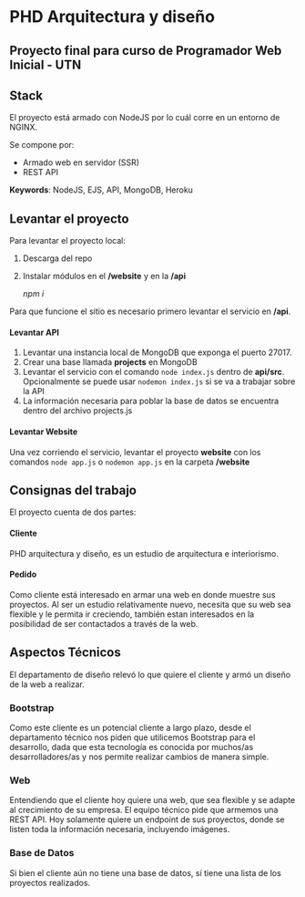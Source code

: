 # PHD Arquitectura y diseño
## Proyecto final para curso de Programador Web Inicial - UTN

## Stack
El proyecto está armado con NodeJS por lo cuál corre en un entorno de NGINX.

Se compone por:

 - Armado web en servidor (SSR)
 - REST API

**Keywords**: NodeJS, EJS, API, MongoDB, Heroku

## Levantar el proyecto
Para levantar el proyecto local:

 1. Descarga del repo
 2. Instalar módulos en el **/website** y en la  **/api**

    *npm i* 

Para que funcione el sitio es necesario primero levantar el servicio en **/api**.

#### Levantar API

 1. Levantar una instancia local de MongoDB que exponga el puerto 27017. 
 2. Crear una base llamada **projects** en MongoDB
 3. Levantar el servicio con el comando `node index.js` dentro de **api/src**. Opcionalmente se puede usar `nodemon index.js` si se va a trabajar sobre la API
 4. La información necesaria para poblar la base de datos se encuentra dentro del archivo projects.js

#### Levantar Website

Una vez corriendo el servicio, levantar el proyecto **website** con los comandos `node app.js` o `nodemon app.js` en la carpeta **/website**


## Consignas del trabajo

El proyecto cuenta de dos partes:
   

#### Cliente
PHD arquitectura y diseño, es un estudio de arquitectura e interiorismo.

  

#### Pedido

Como cliente está interesado en armar una web en donde muestre sus proyectos. Al ser un estudio relativamente nuevo, necesita que su web sea flexible y le permita ir creciendo, también estan interesados en la posibilidad de ser contactados a través de la web.

  

## Aspectos Técnicos

El departamento de diseño relevó lo que quiere el cliente y armó un diseño de la web a realizar.  

### Bootstrap

Como este cliente es un potencial cliente a largo plazo, desde el departamento técnico nos piden que utilicemos Bootstrap para el desarrollo, dada que esta tecnología es conocida por muchos/as desarrolladores/as y nos permite realizar cambios de manera simple.

  
### Web

Entendiendo que el cliente hoy quiere una web, que sea flexible y se adapte al crecimiento de su empresa. El equipo técnico pide que armemos una REST API. Hoy solamente quiere un endpoint de sus proyectos, donde se listen toda la información necesaria, incluyendo imágenes.

 

### Base de Datos

Si bien el cliente aún no tiene una base de datos, sí tiene una lista de los proyectos realizados.

